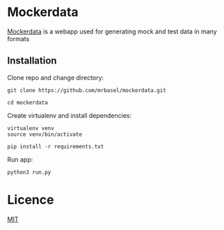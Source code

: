 # Mockerdata

[Mockerdata](https://www.mockerdata.com/) is a webapp used for generating mock and test data in many formats

## Installation

Clone repo and change directory:

```
git clone https://github.com/mrbasel/mockerdata.git

cd mockerdata

```

Create virtualenv and install dependencies:
```
virtualenv venv
source venv/bin/activate

pip install -r requirements.txt

```

Run app:

`python3 run.py`


# Licence

[MIT](https://github.com/mrbasel/mockerdata/blob/master/LICENSE)




